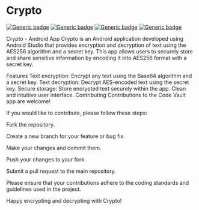 # Crypto
[![Generic badge](https://img.shields.io/badge/language-java-<Brown>.svg)](https://shields.io/)
[![Generic badge](https://img.shields.io/badge/algorithm-AES256-<Yellow>.svg)](https://shields.io/)
[![Generic badge](https://img.shields.io/badge/ide-AndroidStudio-<Red>.svg)](https://shields.io/)
[![Generic badge](https://img.shields.io/badge/downloads-56-Blue.svg)](https://shields.io/)

Crypto - Android App
Crypto is an Android application developed using Android Studio that provides encryption and decryption of text using the AES256 algorithm and a secret key. This app allows users to securely store and share sensitive information by encoding it into AES256 format with a secret key.

Features
Text encryption: Encrypt any text using the Base64 algorithm and a secret key.
Text decryption: Decrypt AES-encoded text using the secret key.
Secure storage: Store encrypted text securely within the app.
Clean and intuitive user interface.
Contributing
Contributions to the Code Vault app are welcome! 


If you would like to contribute, please follow these steps:

Fork the repository.

Create a new branch for your feature or bug fix.

Make your changes and commit them.

Push your changes to your fork.

Submit a pull request to the main repository.

Please ensure that your contributions adhere to the coding standards and guidelines used in the project.

Happy encrypting and decrypting with Crypto!
